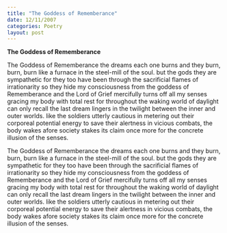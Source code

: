 ```yaml
---
title: "The Goddess of Rememberance"
date: 12/11/2007
categories: Poetry
layout: post
---
```


**The Goddess of Rememberance**

The Goddess of Rememberance
     the dreams
     each one burns
and they burn, burn, burn
like a furnace in the
steel-mill of the soul.
     but the gods
they are sympathetic for
they too have been through the
sacrificial flames of irrationarity
so they hide my consciousness
from the goddess of Rememberance
     and the Lord of Grief
mercifully turns off all my senses
gracing my body with total rest
for throughout the waking world of daylight
can only recall the last dream
lingers in the twilight between
the inner and outer worlds.
like the soldiers utterly cautious in
metering out their corporeal potential energy
to save their alertness in vicious combats,
the body wakes afore society
stakes its claim once more
for the concrete illusion of the senses.

The Goddess of Rememberance
     the dreams
     each one burns
and they burn, burn, burn
like a furnace in the
steel-mill of the soul.
     but the gods
they are sympathetic for
they too have been through the
sacrificial flames of irrationarity
so they hide my consciousness
from the goddess of Rememberance
     and the Lord of Grief
mercifully turns off all my senses
gracing my body with total rest
for throughout the waking world of daylight
can only recall the last dream
lingers in the twilight between
the inner and outer worlds.
like the soldiers utterly cautious in
metering out their corporeal potential energy
to save their alertness in vicious combats,
the body wakes afore society
stakes its claim once more
for the concrete illusion of the senses.
